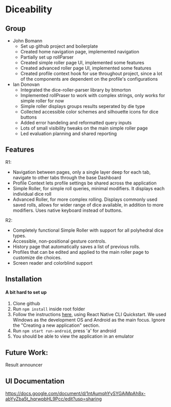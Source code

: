 # Diceability

## Group

- John Bomann
  - Set up github project and boilerplate
  - Created home navigation page, implemented navigation
  - Partially set up rollParser
  - Created simple roller page UI, implemented some features
  - Created advanced roller page UI, implemented some features
  - Created profile context hook for use throughout project, since a lot of the components are dependent on the profile's configurations
- Ian Donovan
  - Integrated the dice-roller-parser library by btmorton
  - Implemented rollPraser to work with complex strings, only works for simple roller for now
  - Simple roller displays groups results seperated by die type
  - Collected accessible color schemes and silhouette icons for dice buttons
  - Added error handeling and reformatted query inputs
  - Lots of small visibility tweaks on the main simple roller page
  - Led evaluation planning and shared reporting

## Features

R1:
- Navigation between pages, only a single layer deep for each tab, navigate to other tabs through the base Dashboard
- Profile Context lets profile settings be shared across the application
- Simple Roller, for simple roll queries, minimal modifiers. It displays each individual dice roll
- Advanced Roller, for more complex rolling. Displays commonly used saved rolls, allows for wider range of dice available, in addition to more  modifiers. Uses native keyboard instead of buttons.

R2:
- Completely functional Simple Roller with support for all polyhedral dice types.
- Accessible, non-positional gesture controls.
- History page that automatically saves a list of previous rolls.
- Profiles that can be edited and applied to the main roller page to customize die choices.
- Screen reader and colorblind support

## Installation

#### A bit hard to set up

1. Clone github
2. Run `npm install` inside root folder
3. Follow the instructions [here](https://reactnative.dev/docs/environment-setup), using React Native CLI Quickstart. We used Windows as the development OS and Android as the main focus. Ignore the "Creating a new application" section.
4. Run `npm start run-android`, press 'a' for android
5. You should be able to view the application in an emulator

## Future Work:

Result announcer

## UI Documentation

https://docs.google.com/document/d/1ntAumqhYySYGAjMpAh8x-abYyZba5t_hqrwpbHL9Pcc/edit?usp=sharing

